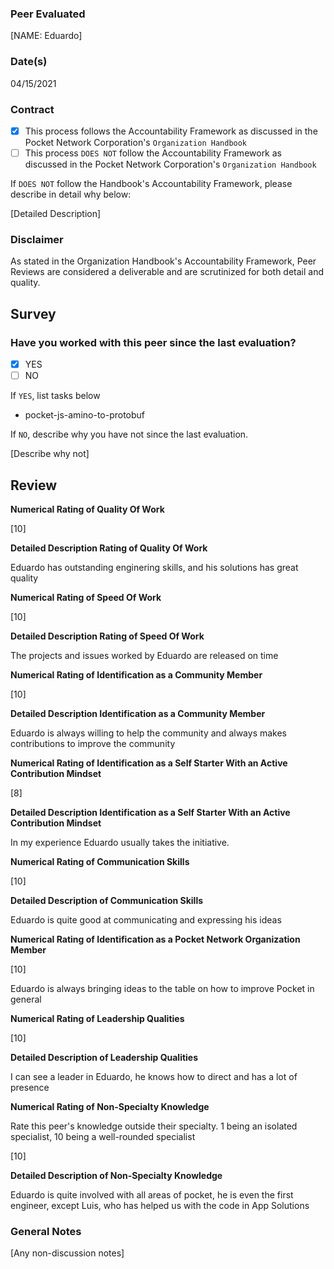 ### Peer Evaluated
[NAME: Eduardo]
### Date(s)
04/15/2021
### Contract
- [X] This process follows the Accountability Framework as discussed in the Pocket Network Corporation's `Organization Handbook`
- [ ] This process `DOES NOT` follow the Accountability Framework as discussed in the Pocket Network Corporation's `Organization Handbook`

If `DOES NOT` follow the Handbook's Accountability Framework, please describe in detail why below:

[Detailed Description]
### Disclaimer
As stated in the Organization Handbook's Accountability Framework, Peer Reviews are considered a deliverable and are scrutinized for both detail and quality.
## Survey
### Have you worked with this peer since the last evaluation?
- [X] YES
- [ ] NO

If `YES`, list tasks below
- pocket-js-amino-to-protobuf


If `NO`, describe why you have not since the last evaluation.

[Describe why not]
## Review
**Numerical Rating of Quality Of Work** 

[10]

**Detailed Description Rating of Quality Of Work** 

Eduardo has outstanding enginering skills, and his solutions has great quality

**Numerical Rating of Speed Of Work** 

[10]

**Detailed Description Rating of Speed Of Work** 

The projects and issues worked by Eduardo are released on time


**Numerical Rating of Identification as a Community Member** 

[10]

**Detailed Description Identification as a Community Member** 

Eduardo is always willing to help the community and always makes contributions to improve the community

**Numerical Rating of Identification as a Self Starter With an Active Contribution Mindset** 

[8]

**Detailed Description Identification as a Self Starter With an Active Contribution Mindset** 

In my experience Eduardo usually takes the initiative.

**Numerical Rating of Communication Skills** 

[10]

**Detailed Description of Communication Skills** 

Eduardo is quite good at communicating and expressing his ideas

**Numerical Rating of Identification as a Pocket Network Organization Member** 

[10]

Eduardo is always bringing ideas to the table on how to improve Pocket in general

**Numerical Rating of Leadership Qualities** 

[10]

**Detailed Description of Leadership Qualities** 

I can see a leader in Eduardo, he knows how to direct and has a lot of presence

**Numerical Rating of Non-Specialty Knowledge** 

Rate this peer's knowledge outside their specialty. 1 being an isolated specialist, 10 being a well-rounded specialist

[10]

**Detailed Description of Non-Specialty Knowledge** 

Eduardo is quite involved with all areas of pocket, he is even the first engineer, except Luis, who has helped us with the code in App Solutions



### General Notes
[Any non-discussion notes]